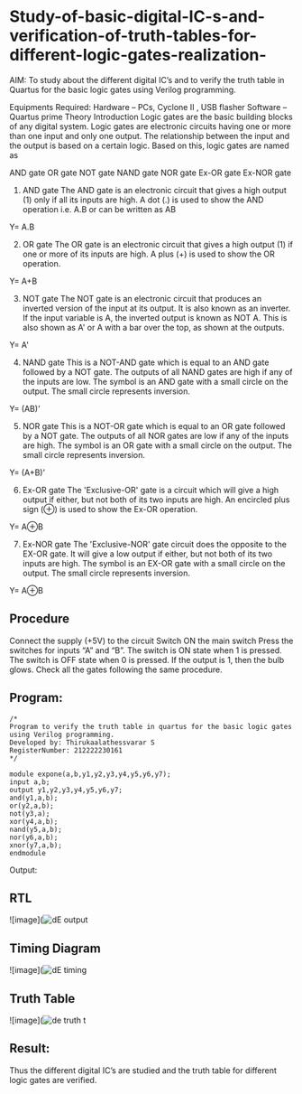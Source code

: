 # Study-of-basic-digital-IC-s-and-verification-of-truth-tables-for-different-logic-gates-realization-
 AIM:
To study about the different digital IC’s and to verify the truth table in Quartus for the basic logic gates using Verilog programming.

Equipments Required:
Hardware – PCs, Cyclone II , USB flasher
Software – Quartus prime
Theory
Introduction
Logic gates are the basic building blocks of any digital system. Logic gates are electronic circuits having one or more than one input and only one output. The relationship between the input and the output is based on a certain logic. Based on this, logic gates are named as

AND gate
OR gate
NOT gate
NAND gate
NOR gate
Ex-OR gate
Ex-NOR gate
1) AND gate
The AND gate is an electronic circuit that gives a high output (1) only if all its inputs are high. A dot (.) is used to show the AND operation i.e. A.B or can be written as AB

Y= A.B

2) OR gate
The OR gate is an electronic circuit that gives a high output (1) if one or more of its inputs are high. A plus (+) is used to show the OR operation.

Y= A+B

3) NOT gate
The NOT gate is an electronic circuit that produces an inverted version of the input at its output. It is also known as an inverter. If the input variable is A, the inverted output is known as NOT A. This is also shown as A' or A with a bar over the top, as shown at the outputs.

Y= A'

4) NAND gate
This is a NOT-AND gate which is equal to an AND gate followed by a NOT gate. The outputs of all NAND gates are high if any of the inputs are low. The symbol is an AND gate with a small circle on the output. The small circle represents inversion.

Y= (AB)’

5) NOR gate
This is a NOT-OR gate which is equal to an OR gate followed by a NOT gate. The outputs of all NOR gates are low if any of the inputs are high. The symbol is an OR gate with a small circle on the output. The small circle represents inversion.

Y= (A+B)’

6) Ex-OR gate
The 'Exclusive-OR' gate is a circuit which will give a high output if either, but not both of its two inputs are high. An encircled plus sign (⊕) is used to show the Ex-OR operation.

Y= A⊕B

7) Ex-NOR gate
The 'Exclusive-NOR' gate circuit does the opposite to the EX-OR gate. It will give a low output if either, but not both of its two inputs are high. The symbol is an EX-OR gate with a small circle on the output. The small circle represents inversion.

Y= A⊕B

## Procedure
Connect the supply (+5V) to the circuit
Switch ON the main switch
Press the switches for inputs “A” and “B”. The switch is ON state when 1 is pressed. The switch is OFF state when 0 is pressed.
If the output is 1, then the bulb glows.
Check all the gates following the same procedure.

## Program:
```
/*
Program to verify the truth table in quartus for the basic logic gates using Verilog programming.
Developed by: Thirukaalathessvarar S
RegisterNumber: 212222230161 
*/
```
```
module expone(a,b,y1,y2,y3,y4,y5,y6,y7);
input a,b; 
output y1,y2,y3,y4,y5,y6,y7; 
and(y1,a,b);
or(y2,a,b); 
not(y3,a);
xor(y4,a,b);
nand(y5,a,b); 
nor(y6,a,b);
xnor(y7,a,b);
endmodule
```

Output:
## RTL
![image](![dE output](https://user-images.githubusercontent.com/121166390/227765245-8827963c-4900-4a9a-8c3b-849430c73d1c.png)

## Timing Diagram
![image](![dE timing](https://user-images.githubusercontent.com/121166390/227765266-3a0f2f10-dbe3-4dd4-b78f-c45d9bff30d7.png)

## Truth Table
![image](![de truth t](https://user-images.githubusercontent.com/121166390/227765289-fdf08c08-18e4-4293-96c8-4d6391bf82c0.png)


## Result:
Thus the different digital IC’s are studied and the truth table for different logic gates are verified.
